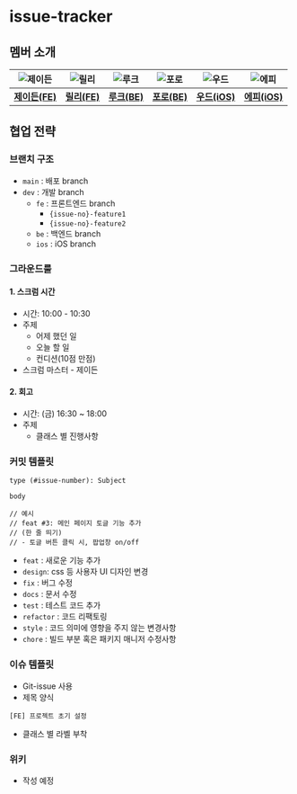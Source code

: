 # issue-tracker

## 멤버 소개

| ![제이든](https://ca.slack-edge.com/T74H5245A-U04G7GJ0P2L-bacfbaf4a8b0-512) | ![릴리](https://ca.slack-edge.com/T74H5245A-U04G792TR7S-523e48733e32-512) | ![루크](https://ca.slack-edge.com/T74H5245A-U04FWAZSZED-3482eadd3837-512) | ![포로](https://ca.slack-edge.com/T74H5245A-U04GE6HKBTJ-08f3100ac358-512) | ![우드](https://ca.slack-edge.com/T74H5245A-U04GHTGGCE4-339eb09b8d0d-512) | ![에피](https://ca.slack-edge.com/T74H5245A-U04FL9VKFDJ-b8cf1a0a5454-512) |
| :-----------------------------------------------------------: | :------------------------------------------------------------: | :----------------------------------------------------------------: | :-----------------------------------------------------------: | :-----------------------------------------------------------: | :-----------------------------------------------------------: |
|        [**제이든(FE)**](https://github.com/JaydenLee1116)         |           [**릴리(FE)**](https://github.com/ahnlook)           |         [**루크(BE)**](https://github.com/acceptor-gyu)         |        [**포로(BE)**](https://github.com/Gwonwoo-Nam)         |        [**우드(iOS)**](https://github.com/dpfdlalfm)         |        [**에피(iOS)**](https://github.com/hyeffie)         |

## 협업 전략

### 브랜치 구조

- `main` : 배포 branch
- `dev` : 개발 branch
  - `fe` : 프론트엔드 branch
    - `{issue-no}-feature1`
    - `{issue-no}-feature2`
  - `be` : 백엔드 branch
  - `ios` : iOS branch

### 그라운드룰

#### 1. 스크럼 시간

- 시간: 10:00 - 10:30
- 주제
  - 어제 했던 일
  - 오늘 할 일
  - 컨디션(10점 만점)
- 스크럼 마스터 - 제이든

#### 2. 회고

- 시간: (금) 16:30 ~ 18:00
- 주제
  - 클래스 별 진행사항

### 커밋 템플릿

```
type (#issue-number): Subject

body

// 예시
// feat #3: 메인 페이지 토글 기능 추가
// (한 줄 띄기)
// - 토글 버튼 클릭 시, 팝업창 on/off
```

- `feat` : 새로운 기능 추가
- `design`: css 등 사용자 UI 디자인 변경
- `fix` : 버그 수정
- `docs` : 문서 수정
- `test` : 테스트 코드 추가
- `refactor` : 코드 리팩토링
- `style` : 코드 의미에 영향을 주지 않는 변경사항
- `chore` : 빌드 부분 혹은 패키지 매니저 수정사항

### 이슈 템플릿

- Git-issue 사용
- 제목 양식
```
[FE] 프로젝트 초기 설정
```
- 클래스 별 라벨 부착

### 위키

- 작성 예정
